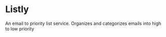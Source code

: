# Listly
An email to priority list service. Organizes and categorizes emails into high to low priority
